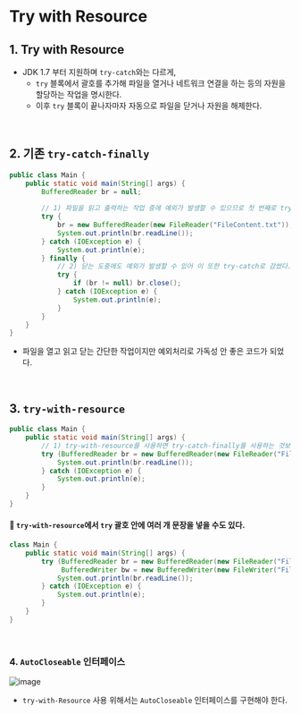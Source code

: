 # Try with Resource

## 1. Try with Resource

- JDK 1.7 부터 지원하며 `try-catch`와는 다르게, 
  - `try` 블록에서 괄호를 추가해 파일을 열거나 네트워크 연결을 하는 등의 자원을 할당하는 작업을 명시한다.
  - 이후 `try` 블록이 끝나자마자 자동으로 파일을 닫거나 자원을 해제한다.

<br />

## 2. 기존 `try-catch-finally`

```java 
public class Main {
    public static void main(String[] args) {
        BufferedReader br = null;
        
        // 1) 파일을 읽고 출력하는 작업 중에 예외가 발생할 수 있으므로 첫 번째로 try-catch 감쌌다.
        try {
            br = new BufferedReader(new FileReader("FileContent.txt"));
            System.out.println(br.readLine());
        } catch (IOException e) {
            System.out.println(e);
        } finally {
            // 2) 닫는 도중에도 예외가 발생할 수 있어 이 또한 try-catch로 감쌌다.
            try {
                if (br != null) br.close();
            } catch (IOException e) {
                System.out.println(e);
            }
        }
    }
}
```
- 파일을 열고 읽고 닫는 간단한 작업이지만 예외처리로 가독성 안 좋은 코드가 되었다.

<br />

## 3. `try-with-resource`

```java
public class Main {
    public static void main(String[] args) {
        // 1) try-with-resource를 사용하면 try-catch-finally를 사용하는 것보다 간결하고 가독성이 좋아진다.
        try (BufferedReader br = new BufferedReader(new FileReader("FileContent.txt"))) {
            System.out.println(br.readLine());
        } catch (IOException e) {
            System.out.println(e);
        }
    }
}
```

#### 🔵 `try-with-resource`에서 `try` 괄호 안에 여러 개 문장을 넣을 수도 있다.
    
```java
class Main {
	public static void main(String[] args) {
		try (BufferedReader br = new BufferedReader(new FileReader("FileContent.txt"));
			 BufferedWriter bw = new BufferedWriter(new FileWriter("FileContent.txt"))) {
			System.out.println(br.readLine());
		} catch (IOException e) {
			System.out.println(e);
		}
	}
}
```

<br />

### 4. `AutoCloseable` 인터페이스
![image](https://user-images.githubusercontent.com/70880695/232258214-82930b1f-0aa8-4e69-b915-72b80bb7d52c.png)
- `try-with-Resource` 사용 위해서는 `AutoCloseable` 인터페이스를 구현해야 한다.
